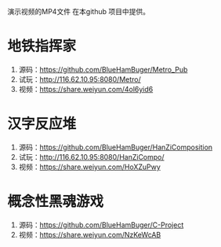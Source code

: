 演示视频的MP4文件 在本github 项目中提供。

# 地铁指挥家
1. 源码：https://github.com/BlueHamBuger/Metro_Pub
2. 试玩：http://116.62.10.95:8080/Metro/
3. 视频：https://share.weiyun.com/4ol6yid6

# 汉字反应堆
1. 源码：https://github.com/BlueHamBuger/HanZiComposition
2. 试玩：http://116.62.10.95:8080/HanZiCompo/
3. 视频：https://share.weiyun.com/HoXZuPwy

# 概念性黑魂游戏
1. 源码：https://github.com/BlueHamBuger/C-Project
2. 视频：https://share.weiyun.com/NzKeWcAB

